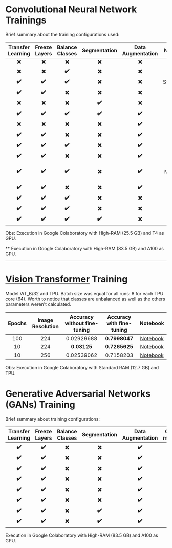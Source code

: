 # Convolutional Neural Network Trainings

Brief summary about the training configurations used:

Transfer Learning | Freeze Layers | Balance Classes | Segmentation | Data Augmentation | Normalization | Custom Optimizer | Callback | ConvNeXt | ResNetV2 | Xception
:---: | :---: | :---: | :---: | :---: | :---: | :---: | :---: | :---: | :---: | :---:
**:x:** | **:x:** | **:x:** | **:x:** | **:x:** | **:x:** | **:x:** | **:x:** | [Notebook](convnext/convNextRaw.ipynb) | [Notebook](resnetv2/resNetRaw.ipynb) | [Notebook](xception/xceptionRaw.ipynb)
**:x:** | **:x:** | **:heavy_check_mark:** | **:x:** | **:x:** | **:x:** | **:x:** | **:x:** | [Notebook](convnext/convnextRawBalanced.ipynb) | [Notebook](resnetv2/resnetRawBalanced.ipynb) | [Notebook](xception/xceptionRawBalanced.ipynb)
**:heavy_check_mark:** | **:heavy_check_mark:** | **:heavy_check_mark:** | **:x:** | **:x:** | StandardScaler | **:x:** | **:x:** | [Notebook](convnext/convnextBalancedNormTransf.ipynb) | [Notebook](resnetv2/resnetBalancedNormTransf.ipynb) | [Notebook](xception/xceptionBalancedNormTransf.ipynb)**
**:heavy_check_mark:** | **:heavy_check_mark:** | **:x:** | **:x:** | **:x:** | **:x:** | **:x:** | **:x:** | [Notebook](convnext/convnextTransf.ipynb) | [Notebook](resnetv2/resnetTransf.ipynb) | [Notebook](xception/xceptionTransf.ipynb)
**:x:** | **:x:** | **:x:** | **:heavy_check_mark:** | **:x:** | **:x:** | **:x:** | **:x:** | [Notebook](convnext/convnextSegmentation.ipynb) | [Notebook](resnetv2/resnetSegmentation.ipynb) | [Notebook](xception/xceptionSegmentation.ipynb)
**:heavy_check_mark:** | **:heavy_check_mark:** | **:heavy_check_mark:** | **:heavy_check_mark:** | **:heavy_check_mark:** | **:x:** | **:heavy_check_mark:** | **:x:** | [Notebook](convnext/convnextAll.ipynb)** | [Notebook](resnetv2/resnetAll.ipynb)** | [Notebook](xception/xceptionAll.ipynb)**
**:x:** | **:x:** | **:x:** | **:x:** | **:heavy_check_mark:** | **:x:** | **:x:** | **:x:** | [Notebook](convnext/convnextDataaugmentation.ipynb)** | [Notebook](resnetv2/resnetDataaugmentation.ipynb)** | [Notebook](xception/xceptionDataaugmentation.ipynb)**
**:heavy_check_mark:** | **:heavy_check_mark:** | **:x:** | **:x:** | **:heavy_check_mark:** | **:x:** | **:x:** | **:x:** | [Notebook](convnext/convnextDataAugmentationTransf.ipynb)** | [Notebook](resnetv2/resnetDataAugmentationTransf.ipynb)** | [Notebook](xception/xceptionDataAugmentationTransf.ipynb)**
**:heavy_check_mark:** | **:heavy_check_mark:** | **:heavy_check_mark:** | **:x:** | **:heavy_check_mark:** | **:x:** | **:x:** | **:x:** | [Notebook](convnext/convnextDataAugmentationTransfBalanced.ipynb)** | [Notebook](resnetv2/resnetDataAugmentationTransfBalanced.ipynb)** | [Notebook](xception/xceptionDataAugmentationTransfBalanced.ipynb)**
**:heavy_check_mark:** | **:heavy_check_mark:** | **:x:** | **:x:** | **:heavy_check_mark:** | **:x:** | **:x:** | **:x:** | [Notebook](convnext/convnextDataAugmentationTransf.ipynb)** | [Notebook](resnetv2/resnetDataAugmentationTransf.ipynb)** | [Notebook](xception/xceptionDataAugmentationTransf.ipynb)**
**:heavy_check_mark:** | **:heavy_check_mark:** | **:heavy_check_mark:** | **:x:** | **:heavy_check_mark:** | MinMaxScaler | **:heavy_check_mark:** | **:x:** | [Notebook](convnext/ConvnextDataAugTransfBalMinMaxOpt.ipynb)** | [Notebook](resnetv2/ResnetDataAugTransfBalMinMaxOpt.ipynb)** | Not trained due to low RAM**
**:heavy_check_mark:** | **:heavy_check_mark:** | **:x:** | **:x:** | **:heavy_check_mark:** | **:x:** | **:heavy_check_mark:** | **:x:** | [Notebook](convnext/convnextDataAugTransfBalOpt.ipynb)** | [Notebook](resnetv2/resnetDataAugTransfBalOpt.ipynb)** | [Notebook](xception/xceptionDataAugTransfBalOpt.ipynb)**
**:heavy_check_mark:** | **:heavy_check_mark:** | **:heavy_check_mark:** | **:x:** | **:x:** | **:x:** | **:x:** | **:x:** | [Notebook](convnext/convnextTransfBal.ipynb)** | [Notebook](resnetv2/resnetTransfBal.ipynb)** | [Notebook](xception/xceptionTransfBal.ipynb)**
**:heavy_check_mark:** | **:heavy_check_mark:** | **:heavy_check_mark:** | **:x:** | **:x:** | **:x:** | **:heavy_check_mark:** | **:x:** | [Notebook](convnext/convnextTransfBalOpt.ipynb)** | [Notebook](resnetv2/resnetTransfBalOpt.ipynb)** | [Notebook](xception/xceptionTransfBalOpt.ipynb)**
**:heavy_check_mark:** | **:heavy_check_mark:** | **:heavy_check_mark:** | **:heavy_check_mark:** | **:x:** | **:x:** | **:heavy_check_mark:** | **:x:** | [Notebook](convnext/convnextTransfBalSegOpt.ipynb)** | [Notebook](resnetv2/resnetTransfBalSegOpt.ipynb)** | [Notebook](xception/xceptionTransfBalSegOpt.ipynb)**

Obs: Execution in Google Colaboratory with High-RAM (25.5 GB) and T4 as GPU.

** Execution in Google Colaboratory with High-RAM (83.5 GB) and A100 as GPU.
___
# [Vision Transformer](https://github.com/google-research/vision_transformer) Training

Model ViT_B/32 and TPU.
Batch size was equal for all runs: 8 for each TPU core (64). Worth to notice that classes are unbalanced as well as the others parameters weren't calculated.

Epochs | Image Resolution | Accuracy without fine-tuning | Accuracy with fine-tuning | Notebook
:---: | :---: | :---: | :---: | :---:
100 | 224 | 0.02929688 | **0.7998047** | [Notebook](visionTransformers/VIT100epochs.ipynb)
10 | 224 | **0.03125** | **0.7265625** | [Notebook](visionTransformers/VIT.ipynb)
10 | 256 | 0.02539062 | 0.7158203 | [Notebook](visionTransformers/VIT256.ipynb)


Obs: Execution in Google Colaboratory with Standard RAM (12.7 GB) and TPU.

# Generative Adversarial Networks (GANs) Training

Brief summary about training configurations:

Transfer Learning | Freeze Layers | Balance Classes | Segmentation | Data Augmentation | GAN model | Normalization | Custom Optimizer | ConvNeXt | ResNetV2 | Xception
:---: | :---: | :---: | :---: | :---: | :---: | :---: | :---: | :---: | :---: | :---:
**:heavy_check_mark:** | **:heavy_check_mark:** | **:x:** | **:x:** | **:heavy_check_mark:** | 4 | **:x:** | **:x:** | [Notebook](GANs/convnext/convnextGANV4.ipynb) | [Notebook](GANs/resnetv2/resnetGANV4.ipynb) | [Notebook](GANs/xception/xceptionGANV4.ipynb)
**:heavy_check_mark:** | **:heavy_check_mark:** | **:x:** | **:x:** | **:heavy_check_mark:** | 4 | StandardScaler | **:x:** | [Notebook](GANs/convnext/convnextGANV4Std.ipynb) | [Notebook](GANs/resnetv2/resnetGANV4Std.ipynb) | [Notebook](GANs/xception/xceptionGANV4Std.ipynb)
**:heavy_check_mark:** | **:heavy_check_mark:** | **:x:** | **:x:** | **:heavy_check_mark:** | 4 | MinMaxScaler | **:x:** | [Notebook](GANs/convnext/convnextGANV4MinMax.ipynb) | [Notebook](GANs/resnetv2/resnetGANV4MinMax.ipynb) | [Notebook](GANs/xception/xceptionGANV4MinMax.ipynb)
**:heavy_check_mark:** | **:heavy_check_mark:** | **:x:** | **:x:** | **:heavy_check_mark:** | 3 | **:x:** | **:x:** | [Notebook](GANs/convnext/convNextGANV3.ipynb) | [Notebook](GANs/resnetv2/resnetGANV3.ipynb) | [Notebook](GANs/xception/xceptionGANV3.ipynb)
**:heavy_check_mark:** | **:heavy_check_mark:** | **:x:** | **:x:** | **:heavy_check_mark:** | 3 | StandardScaler | **:x:** | [Notebook](GANs/convnext/convnextGANV3Std.ipynb) | [Notebook](GANs/resnetv2/resnetGANV3Std.ipynb) | [Notebook](GANs/xception/xceptionGANV3Std.ipynb)
**:heavy_check_mark:** | **:heavy_check_mark:** | **:x:** | **:x:** | **:heavy_check_mark:** | 3 | MinMaxScaler | **:x:** | [Notebook](GANs/convnext/convnextGANV3MinMax.ipynb) | [Notebook](GANs/resnetv2/resnetGANV3MinMax.ipynb) | [Notebook](GANs/xception/xceptionGANV3MinMax.ipynb)
**:heavy_check_mark:** | **:heavy_check_mark:** | **:x:** | **:heavy_check_mark:** | **:heavy_check_mark:** | 3 | MinMaxScaler | **:x:** | [Notebook](GANs/convnext/convnextGANV3SegMinMax.ipynb) | [Notebook](GANs/resnetv2/resnetGANV3SegMinMax.ipynb) | [Notebook](GANs/xception/xceptionGANV3SegMinMax.ipynb)
**:heavy_check_mark:** | **:heavy_check_mark:** | **:x:** | **:heavy_check_mark:** | **:heavy_check_mark:** | 3 | **:x:** | **:x:** | [Notebook](GANs/convnext/convnextGANV3Seg.ipynb) | [Notebook](GANs/resnetv2/resnetGANV3Seg.ipynb) | [Notebook](GANs/xception/xceptionGANV3Seg.ipynb)

Execution in Google Colaboratory with High-RAM (83.5 GB) and A100 as GPU.
